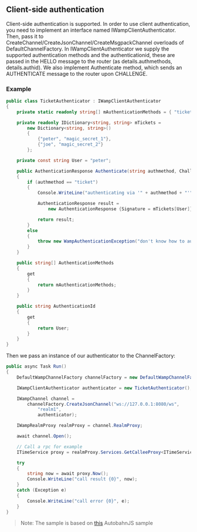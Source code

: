 ## Client-side authentication

Client-side authentication is supported. In order to use client authentication, you need to implement an interface named IWampClientAuthenticator. Then, pass it to CreateChannel/CreateJsonChannel/CreateMsgpackChannel overloads of DefaultChannelFactory.
In IWampClientAuthenticator we supply the supported authentication methods and the authenticationid, these are passed in the HELLO message to the router (as details.authmethods, details.authid). We also implement Authenticate method, which sends an AUTHENTICATE message to the router upon CHALLENGE.

### Example

```csharp
public class TicketAuthenticator : IWampClientAuthenticator
{
    private static readonly string[] mAuthenticationMethods = { "ticket" };

    private readonly IDictionary<string, string> mTickets =
        new Dictionary<string, string>()
        {
            {"peter", "magic_secret_1"},
            {"joe", "magic_secret_2"}
        };

    private const string User = "peter";

    public AuthenticationResponse Authenticate(string authmethod, ChallengeDetails extra)
    {
        if (authmethod == "ticket")
        {
            Console.WriteLine("authenticating via '" + authmethod + "'");

            AuthenticationResponse result =
                new AuthenticationResponse {Signature = mTickets[User]};

            return result;
        }
        else
        {
            throw new WampAuthenticationException("don't know how to authenticate using '" + authmethod + "'");
        }
    }

    public string[] AuthenticationMethods
    {
        get
        {
            return mAuthenticationMethods;
        }
    }

    public string AuthenticationId
    {
        get
        {
            return User;
        }
    }
}
```

Then we pass an instance of our authenticator to the ChannelFactory:

```csharp
public async Task Run()
{
    DefaultWampChannelFactory channelFactory = new DefaultWampChannelFactory();

    IWampClientAuthenticator authenticator = new TicketAuthenticator();

    IWampChannel channel =
        channelFactory.CreateJsonChannel("ws://127.0.0.1:8080/ws",
            "realm1",
            authenticator);

    IWampRealmProxy realmProxy = channel.RealmProxy;

    await channel.Open();

    // Call a rpc for example
    ITimeService proxy = realmProxy.Services.GetCalleeProxy<ITimeService>();

    try
    {
        string now = await proxy.Now();
        Console.WriteLine("call result {0}", now);
    }
    catch (Exception e)
    {
        Console.WriteLine("call error {0}", e);
    }
}
```

>Note:  The sample is based on [this](https://github.com/tavendo/AutobahnPython/tree/v0.10.3/examples/twisted/wamp/authentication/ticket) AutobahnJS sample
